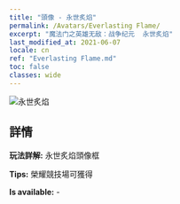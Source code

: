 ```yaml
---
title: "頭像 - 永世炙焰"
permalink: /Avatars/Everlasting Flame/
excerpt: "魔法门之英雄无敌：战争纪元  永世炙焰"
last_modified_at: 2021-06-07
locale: cn
ref: "Everlasting Flame.md"
toc: false
classes: wide
---
```

 ![永世炙焰](/images/a/avatarFrame_77.png)

## 詳情

 **玩法詳解:** 永世炙焰頭像框 

 **Tips:** 榮耀競技場可獲得 

 **Is available:**  - 

